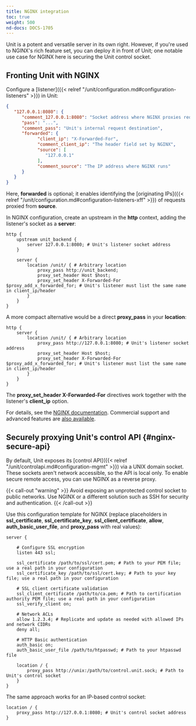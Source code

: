 ```yaml
---
title: NGINX integration
toc: true
weight: 500
nd-docs: DOCS-1705
---
```


Unit is a potent and versatile server in its own right. However, if you're
used to NGINX's rich feature set, you can deploy it in front of Unit; one
notable use case for NGINX here is securing the Unit control socket.

## Fronting Unit with NGINX

Configure a [listener]({{< relref "/unit/configuration.md#configuration-listeners" >}}) in Unit:

```json
{
   "127.0.0.1:8080": {
      "comment_127.0.0.1:8080": "Socket address where NGINX proxies requests",
      "pass": "...",
      "comment_pass": "Unit's internal request destination",
      "forwarded": {
            "client_ip": "X-Forwarded-For",
            "comment_client_ip": "The header field set by NGINX",
            "source": [
               "127.0.0.1"
            ],
            "comment_source": "The IP address where NGINX runs"
      }
   }
}
```

Here, **forwarded** is optional; it enables identifying the
[originating IPs]({{< relref "/unit/configuration.md#configuration-listeners-xff" >}})
of requests proxied from **source**.

In NGINX configuration, create an upstream in the **http** context, adding
the listener's socket as a **server**:

```nginx
http {
    upstream unit_backend {
        server 127.0.0.1:8080; # Unit's listener socket address
    }

    server {
        location /unit/ { # Arbitrary location
            proxy_pass http://unit_backend;
            proxy_set_header Host $host;
            proxy_set_header X-Forwarded-For $proxy_add_x_forwarded_for; # Unit's listener must list the same name in client_ip/header
        }
    }
}
```

A more compact alternative would be a direct **proxy_pass** in your
**location**:

```nginx
http {
    server {
        location /unit/ { # Arbitrary location
            proxy_pass http://127.0.0.1:8080; # Unit's listener socket address
            proxy_set_header Host $host;
            proxy_set_header X-Forwarded-For $proxy_add_x_forwarded_for; # Unit's listener must list the same name in client_ip/header
        }
    }
}
```

The **proxy_set_header X-Forwarded-For** directives work together with the
listener's **client_ip** option.

For details, see the [NGINX documentation](https://nginx.org). Commercial
support and advanced features are [also available](https://www.nginx.com).

## Securely proxying Unit's control API {#nginx-secure-api}

By default, Unit exposes its
[control API]({{< relref "/unit/controlapi.md#configuration-mgmt" >}})
via a UNIX domain socket. These sockets aren't network accessible, so the API is
local only. To enable secure remote access, you can use NGINX as a reverse proxy.

{{< call-out "warning" >}}
Avoid exposing an unprotected control socket to public networks. Use NGINX
or a different solution such as SSH for security and authentication.
{{< /call-out >}}

Use this configuration template for NGINX (replace placeholders in
**ssl_certificate**, **ssl_certificate_key**,
**ssl_client_certificate**, **allow**, **auth_basic_user_file**,
and **proxy_pass** with real values):

```nginx
server {

    # Configure SSL encryption
    listen 443 ssl;

    ssl_certificate /path/to/ssl/cert.pem; # Path to your PEM file; use a real path in your configuration
    ssl_certificate_key /path/to/ssl/cert.key; # Path to your key file; use a real path in your configuration

    # SSL client certificate validation
    ssl_client_certificate /path/to/ca.pem; # Path to certification authority PEM file; use a real path in your configuration
    ssl_verify_client on;

    # Network ACLs
    allow 1.2.3.4; # Replicate and update as needed with allowed IPs and network CIDRs
    deny all;

    # HTTP Basic authentication
    auth_basic on;
    auth_basic_user_file /path/to/htpasswd; # Path to your htpasswd file

    location / {
        proxy_pass http://unix:/path/to/control.unit.sock; # Path to Unit's control socket
    }
}
```

The same approach works for an IP-based control socket:

```nginx
location / {
    proxy_pass http://127.0.0.1:8080; # Unit's control socket address
}
```
